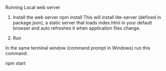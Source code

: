 
Running Local web server

1. Install the web server
npm install
This will install lite-server (defined in package.json), a static server that loads index.html in your default browser and auto refreshes it when application files change.

2. Run

In the same terminal window (command prompt in Windows) run this command:

npm start

